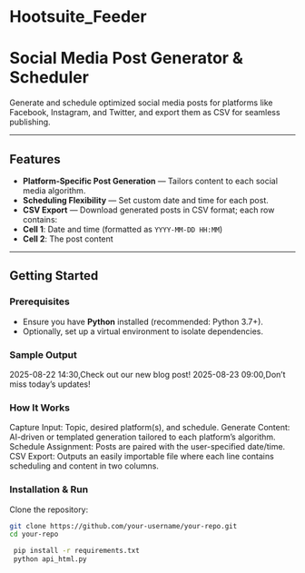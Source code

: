 # Hootsuite_Feeder
# Social Media Post Generator & Scheduler

Generate and schedule optimized social media posts for platforms like Facebook, Instagram, and Twitter, and export them as CSV for seamless publishing.

---

##  Features

-  **Platform-Specific Post Generation** — Tailors content to each social media algorithm.
-  **Scheduling Flexibility** — Set custom date and time for each post.
-  **CSV Export** — Download generated posts in CSV format; each row contains:
  - **Cell 1**: Date and time (formatted as `YYYY-MM-DD HH:MM`)  
  - **Cell 2**: The post content

---

##  Getting Started

### Prerequisites

- Ensure you have **Python** installed (recommended: Python 3.7+).
- Optionally, set up a virtual environment to isolate dependencies.

### Sample Output
2025-08-22 14:30,Check out our new blog post!
2025-08-23 09:00,Don’t miss today’s updates!

### How It Works

Capture Input: Topic, desired platform(s), and schedule.
Generate Content: AI-driven or templated generation tailored to each platform’s algorithm.
Schedule Assignment: Posts are paired with the user-specified date/time.
CSV Export: Outputs an easily importable file where each line contains scheduling and content in two columns.


### Installation & Run


Clone the repository:  
   ```bash
   git clone https://github.com/your-username/your-repo.git
   cd your-repo

    pip install -r requirements.txt
    python api_html.py


